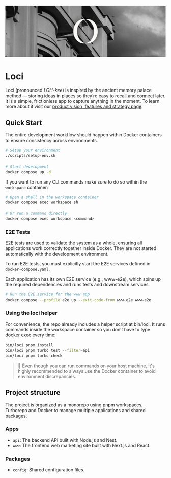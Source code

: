 ![Loci Banner](./docs/images/banner.png)

# Loci

Loci (pronounced _LOH-kee_) is inspired by the ancient memory palace method — storing ideas in places so they’re easy to recall and connect later. It is a simple, frictionless app to capture anything in the moment. To learn more about it visit our [product vision, features and strategy page](https://github.com/emiliosheinz/loci/wiki/Product-vision,-features,-and-strategy).

## Quick Start

The entire development workflow should happen within Docker containers to ensure consistency across environments. 

```bash
# Setup your environment
./scripts/setup-env.sh

# Start development 
docker compose up -d
```

If you want to run any CLI commands make sure to do so within the `workspace` container:

```bash
# Open a shell in the workspace container
docker compose exec workspace sh 

# Or run a command directly
docker compose exec workspace <command>
```

### E2E Tests

E2E tests are used to validate the system as a whole, ensuring all applications work correctly together inside Docker. They are not started automatically with the development environment.

To run E2E tests, you must explicitly start the E2E services defined in `docker-compose.yaml`.

Each application has its own E2E service (e.g., www-e2e), which spins up the required dependencies and runs tests and downstream services.

```bash
# Run the E2E service for the www app
docker compose --profile e2e up --exit-code-from www-e2e www-e2e
```

### Using the loci helper

For convenience, the repo already includes a helper script at bin/loci. It runs commands inside the workspace container so you don’t have to type docker exec every time:

```bash
bin/loci pnpm install
bin/loci pnpm turbo test --filter=api
bin/loci pnpm turbo check
```

> 🚨 Even though you can run commands on your host machine, it's highly recommended to always use the Docker container to avoid environment discrepancies.

## Project structure

The project is organized as a monorepo using pnpm workspaces, Turborepo and Docker to manage multiple applications and shared packages.

### Apps

- `api`: The backend API built with Node.js and Nest.
- `www`: The frontend web marketing site built with Next.js and React.

### Packages

- `config`: Shared configuration files.

